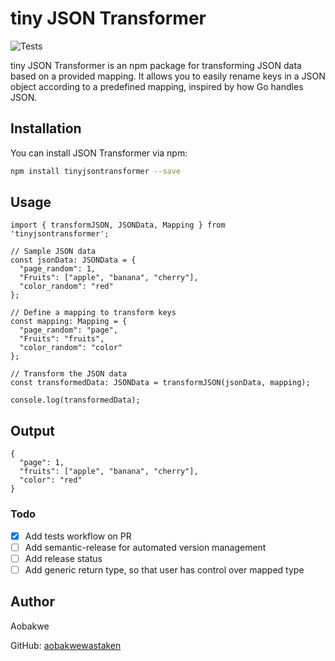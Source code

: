 # tiny JSON Transformer

![Tests](https://github.com/reallytinyorg/tinyjsontransformer/actions/workflows/test.yml/badge.svg)

tiny JSON Transformer is an npm package for transforming JSON data based on a provided mapping. It allows you to easily rename keys in a JSON object according to a predefined mapping, inspired by how Go handles JSON.

## Installation

You can install JSON Transformer via npm:

```bash
npm install tinyjsontransformer --save
```

## Usage

```
import { transformJSON, JSONData, Mapping } from 'tinyjsontransformer';

// Sample JSON data
const jsonData: JSONData = {
  "page_random": 1,
  "Fruits": ["apple", "banana", "cherry"],
  "color_random": "red"
};

// Define a mapping to transform keys
const mapping: Mapping = {
  "page_random": "page",
  "Fruits": "fruits",
  "color_random": "color"
};

// Transform the JSON data
const transformedData: JSONData = transformJSON(jsonData, mapping);

console.log(transformedData);
```

## Output

```
{
  "page": 1,
  "fruits": ["apple", "banana", "cherry"],
  "color": "red"
}
```

### Todo

- [x] Add tests workflow on PR
- [ ] Add semantic-release for automated version management
- [ ] Add release status
- [ ] Add generic return type, so that user has control over mapped type

## Author

Aobakwe

GitHub: [aobakwewastaken](https://github.com/aobakwewastaken)
